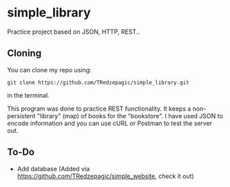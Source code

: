 # simple_library
Practice project based on JSON, HTTP, REST..

## Cloning
You can clone my repo using:

```
git clone https://github.com/TRedzepagic/simple_library.git
```
in the terminal.

This program was done to practice REST functionality.
It keeps a non-persistent "library" (map) of books for the "bookstore".
I have used JSON to encode information and you can use cURL or Postman to test the server out.

## To-Do
- Add database (Added via https://github.com/TRedzepagic/simple_website, check it out)

